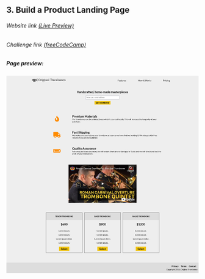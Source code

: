 ## 3. Build a Product Landing Page

###### Website link [(Live Preview)](https://codepen.io/sam4web/full/rNzVbKE)

###### Challenge link [(freeCodeCamp)](https://www.freecodecamp.org/learn/responsive-web-design/responsive-web-design-projects/build-a-product-landing-page)

##### Page preview:

![page-preview](page-preview.png)
